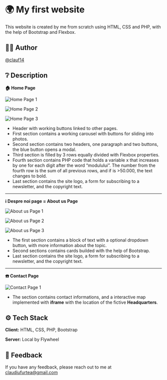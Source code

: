 
# 🌍 My first website

This website is created by me from scratch using HTML, CSS and PHP, with the help of Bootstrap and Flexbox. 


## 👨‍🎓 Author

[@clauf14](https://www.github.com/clauf14)


## ❔ Description
**🏠 Home Page**

![Home Page 1](https://i.imgur.com/7yOk9Fo.png)

![Home Page 2](https://i.imgur.com/MsRqJQb.png)

![Home Page 3](https://i.imgur.com/B7bDfnB.png)

- Header with working buttons linked to other pages.
- First section contains a working carousel with buttons for sliding into photos.
- Second section contains two headers, one paragraph and two buttons, the blue button opens a modal.
- Third section is filled by 3 rows equally divided with Flexbox properties.
- Fourth section contains PHP code that holds a variable x that increases by one for each digit after the word “modulului”. The number from the fourth row is the sum of all previous rows, and if is >50.000, the text changes to bold.
- Last section contains the site logo,  a form for subscribing to a newsletter, and the copyright text.
***

**ℹ️ Despre noi page = About us Page**

![About us Page 1](https://i.imgur.com/YYV1jhg.png)

![About us Page 2](https://i.imgur.com/A8kos0F.png)

![About us Page 3](https://i.imgur.com/SpsRLfO.png)

- The first section contains a block of text with a optional dropdown button, with more information about the topic.
- Second sections contains cards builded with the help of Bootstrap.
- Last section contains the site logo,  a form for subscribing to a newsletter, and the copyright text.

***

**☎️ Contact Page**

![Contact Page 1](https://i.imgur.com/n4srDxC.png)

- The section contains contact informations, and a interactive map implemented with **iframe** with the location of the fictive **Headquarters**.


## ⚙️ Tech Stack

**Client:** HTML, CSS, PHP, Bootstrap

**Server:** Local by Flywheel


## 🙏 Feedback

If you have any feedback, please reach out to me at claudiufurtea@gmail.com

